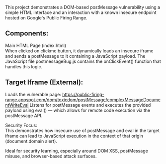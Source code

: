 This project demonstrates a DOM-based postMessage vulnerability using a simple HTML interface and an interaction with a known insecure endpoint hosted on Google's Public Firing Range.

## Components:  
Main HTML Page (index.html)  
When clicked on clickme button, it dynamically loads an insecure iframe and sends a postMessage to it containing a JavaScript payload.
The JavaScript file postmessageBug.js contains the onClickEvent() function that handles this logic.

## Target Iframe (External):  
Loads the vulnerable page: https://public-firing-range.appspot.com/dom/toxicdom/postMessage/complexMessageDocumentWriteEval
Listens for postMessage events and executes the provided payload using eval() — which allows for remote code execution via the postMessage API.

Security Focus:  
This demonstrates how insecure use of postMessage and eval in the target iframe can lead to JavaScript execution in the context of that origin (document.domain alert).

Ideal for security learning, especially around DOM XSS, postMessage misuse, and browser-based attack surfaces.

